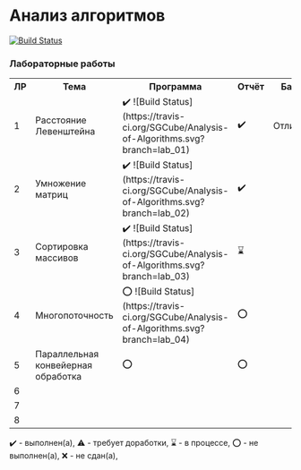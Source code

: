# Анализ алгоритмов

[![Build Status](https://travis-ci.org/SGCube/Analysis-of-Algorithms.svg?branch=master)](https://travis-ci.org/SGCube/Analysis-of-Algorithms)<Paste>

### Лабораторные работы

<table>
   <tr>
    <th>ЛР</th>
    <th>Тема</th>
    <th>Программа</th>
    <th>Отчёт</th>
    <th>Балл</th>
   </tr>
   <tr>
    <td>1</td>
    <td>Расстояние Левенштейна</th>
    <td>✔️ ![Build Status](https://travis-ci.org/SGCube/Analysis-of-Algorithms.svg?branch=lab_01)</th>
    <td>✔️</th>
    <td>Отлично</th>
   </tr>
   <tr>
    <td>2</td>
    <td>Умножение матриц</th>
    <td>✔️ ![Build Status](https://travis-ci.org/SGCube/Analysis-of-Algorithms.svg?branch=lab_02)</th>
    <td>✔️</th>
    <td></th>
   </tr>
   <tr>
    <td>3</td>
    <td>Сортировка массивов</th>
    <td>✔️ ![Build Status](https://travis-ci.org/SGCube/Analysis-of-Algorithms.svg?branch=lab_03)</th>
    <td>⌛️</th>
    <td></th>
   </tr>
   <tr>
    <td>4</td>
    <td>Многопоточность</th>
    <td>⭕️ ![Build Status](https://travis-ci.org/SGCube/Analysis-of-Algorithms.svg?branch=lab_04)</th>
    <td>⭕️</th>
    <td></th>
   </tr>
   <tr>
    <td>5</td>
    <td>Параллельная конвейерная обработка</th>
    <td>⭕️</th>
    <td>⭕️</th>
    <td></th>
   </tr>
   <tr>
    <td>6</td>
    <td></th>
    <td></th>
    <td></th>
    <td></th>
   </tr>
   <tr>
    <td>7</td>
    <td></th>
    <td></th>
    <td></th>
    <td></th>
   </tr>
   <tr>
    <td>8</td>
    <td></th>
    <td></th>
    <td></th>
    <td></th>
   </tr>
</table>

✔️ - выполнен(а), ⚠️ - требует доработки, ⌛️ - в процессе, ⭕️ - не выполнен(а), ❌ - не сдан(а),  

